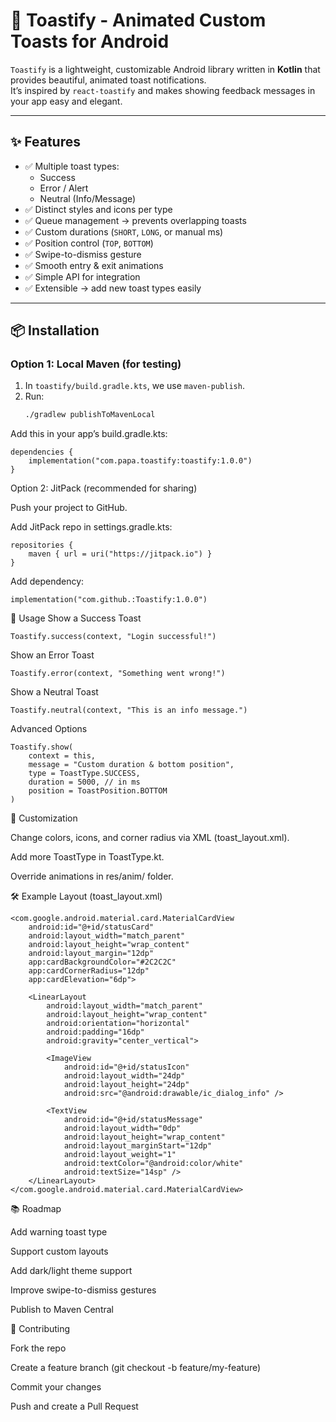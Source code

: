 # 📢 Toastify - Animated Custom Toasts for Android

`Toastify` is a lightweight, customizable Android library written in **Kotlin** that provides beautiful, animated toast notifications.  
It’s inspired by `react-toastify` and makes showing feedback messages in your app easy and elegant.

---

## ✨ Features
- ✅ Multiple toast types:
  - Success  
  - Error / Alert  
  - Neutral (Info/Message)  
- ✅ Distinct styles and icons per type  
- ✅ Queue management → prevents overlapping toasts  
- ✅ Custom durations (`SHORT`, `LONG`, or manual ms)  
- ✅ Position control (`TOP`, `BOTTOM`)  
- ✅ Swipe-to-dismiss gesture  
- ✅ Smooth entry & exit animations  
- ✅ Simple API for integration  
- ✅ Extensible → add new toast types easily  

---

## 📦 Installation

### Option 1: Local Maven (for testing)
1. In `toastify/build.gradle.kts`, we use `maven-publish`.  
2. Run:
   ```bash
   ./gradlew publishToMavenLocal
Add this in your app’s build.gradle.kts:

```
dependencies {
    implementation("com.papa.toastify:toastify:1.0.0")
}
```

Option 2: JitPack (recommended for sharing)

Push your project to GitHub.

Add JitPack repo in settings.gradle.kts:

```
repositories {
    maven { url = uri("https://jitpack.io") }
}
```


Add dependency:

```
implementation("com.github.:Toastify:1.0.0")
```

🚀 Usage
Show a Success Toast
```
Toastify.success(context, "Login successful!")
```

Show an Error Toast
```
Toastify.error(context, "Something went wrong!")
```

Show a Neutral Toast
```
Toastify.neutral(context, "This is an info message.")
```

Advanced Options
```
Toastify.show(
    context = this,
    message = "Custom duration & bottom position",
    type = ToastType.SUCCESS,
    duration = 5000, // in ms
    position = ToastPosition.BOTTOM
)
```

🎨 Customization

Change colors, icons, and corner radius via XML (toast_layout.xml).

Add more ToastType in ToastType.kt.

Override animations in res/anim/ folder.

🛠️ Example Layout (toast_layout.xml)
```
<com.google.android.material.card.MaterialCardView
    android:id="@+id/statusCard"
    android:layout_width="match_parent"
    android:layout_height="wrap_content"
    android:layout_margin="12dp"
    app:cardBackgroundColor="#2C2C2C"
    app:cardCornerRadius="12dp"
    app:cardElevation="6dp">

    <LinearLayout
        android:layout_width="match_parent"
        android:layout_height="wrap_content"
        android:orientation="horizontal"
        android:padding="16dp"
        android:gravity="center_vertical">

        <ImageView
            android:id="@+id/statusIcon"
            android:layout_width="24dp"
            android:layout_height="24dp"
            android:src="@android:drawable/ic_dialog_info" />

        <TextView
            android:id="@+id/statusMessage"
            android:layout_width="0dp"
            android:layout_height="wrap_content"
            android:layout_marginStart="12dp"
            android:layout_weight="1"
            android:textColor="@android:color/white"
            android:textSize="14sp" />
    </LinearLayout>
</com.google.android.material.card.MaterialCardView>
```

📚 Roadmap

 Add warning toast type

 Support custom layouts

 Add dark/light theme support

 Improve swipe-to-dismiss gestures

 Publish to Maven Central

🤝 Contributing

Fork the repo

Create a feature branch (git checkout -b feature/my-feature)

Commit your changes

Push and create a Pull Request



